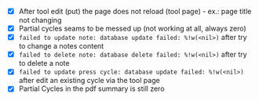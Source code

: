 - [x] After tool edit (put) the page does not reload (tool page) - ex.: page title not changing
- [x] Partial cycles seams to be messed up (not working at all, always zero)
- [x] `failed to update note: database update failed: %!w(<nil>)` after try to change a notes content
- [x] `failed to delete note: database delete failed: %!w(<nil>)` after try to delete a note
- [x] `failed to update press cycle: database update failed: %!w(<nil>)` after edit an existing cycle via the tool page
- [x] Partial Cycles in the pdf summary is still zero
